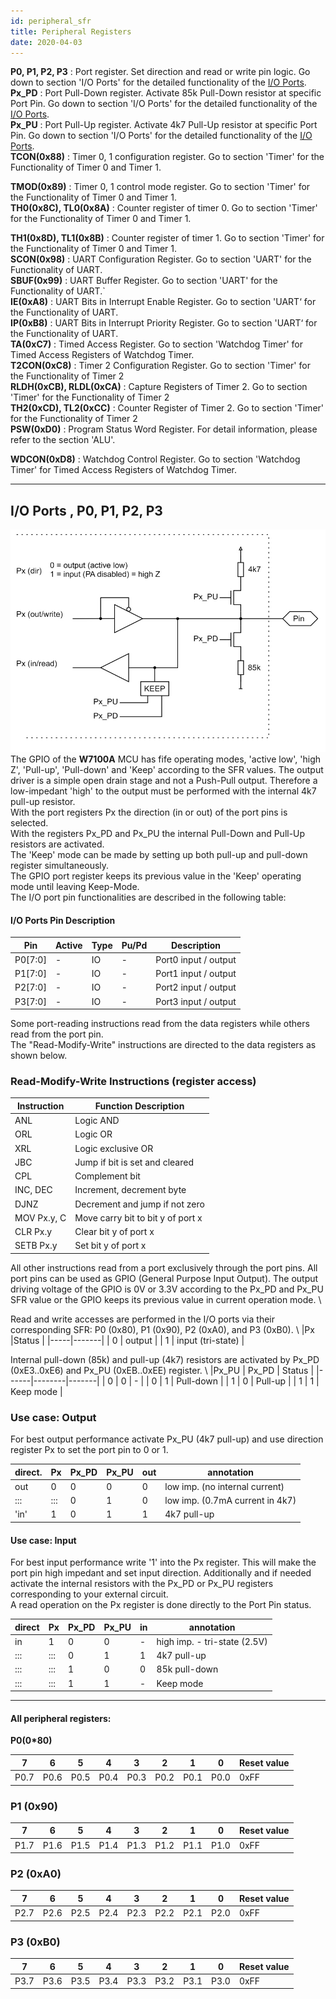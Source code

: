 ```yaml
---
id: peripheral_sfr
title: Peripheral Registers
date: 2020-04-03
---
```


**P0, P1, P2, P3** : Port register. Set direction and read or write pin
logic. Go down to section 'I/O Ports' for the detailed functionality of
the [I/O Ports](Peripheral_SFR.md#io_ports).  
**Px\_PD** : Port Pull-Down register. Activate 85k Pull-Down resistor at
specific Port Pin. Go down to section 'I/O Ports' for the detailed
functionality of the [I/O Ports](/products/w7100a/io_ports).  
**Px\_PU** : Port Pull-Up register. Activate 4k7 Pull-Up resistor at
specific Port Pin. Go down to section 'I/O Ports' for the detailed
functionality of the [I/O Ports](/products/w7100a/io_ports).  
**TCON(0x88)** : Timer 0, 1 configuration register. Go to section
'Timer' for the Functionality of Timer 0 and Timer 1.  

**TMOD(0x89)** : Timer 0, 1 control mode register. Go to section 'Timer'
for the Functionality of Timer 0 and Timer 1.  
**TH0(0x8C), TL0(0x8A)** : Counter register of timer 0. Go to section
'Timer' for the Functionality of Timer 0 and Timer 1.  

**TH1(0x8D), TL1(0x8B)** : Counter register of timer 1. Go to section
'Timer' for the Functionality of Timer 0 and Timer 1.  
**SCON(0x98)** : UART Configuration Register. Go to section 'UART' for
the Functionality of UART.  
**SBUF(0x99)** : UART Buffer Register. Go to section 'UART' for the
Functionality of UART.\`  
**IE(0xA8)** : UART Bits in Interrupt Enable Register. Go to section
'UART‘ for the Functionality of UART.  
**IP(0xB8)** : UART Bits in Interrupt Priority Register. Go to section
'UART‘ for the Functionality of UART.  
**TA(0xC7)** : Timed Access Register. Go to section 'Watchdog Timer' for
Timed Access Registers of Watchdog Timer.  
**T2CON(0xC8)** : Timer 2 Configuration Register. Go to section 'Timer'
for the Functionality of Timer 2  
**RLDH(0xCB), RLDL(0xCA)** : Capture Registers of Timer 2. Go to section
'Timer' for the Functionality of Timer 2  
**TH2(0xCD), TL2(0xCC)** : Counter Register of Timer 2. Go to section
'Timer' for the Functionality of Timer 2  
**PSW(0xD0)** : Program Status Word Register. For detail information,
please refer to the section 'ALU'.

**WDCON(0xD8)** : Watchdog Control Register. Go to section 'Watchdog
Timer' for Timed Access Registers of Watchdog Timer.  

-----
## I/O Ports , P0, P1, P2, P3

![io\_ports](/img/products/w7100a/w7100a_port-pin_003.jpg)
The GPIO of the **W7100A** MCU has fife operating modes, 'active low',
'high Z', 'Pull-up', 'Pull-down' and 'Keep' according to the SFR values.
The output driver is a simple open drain stage and not a Push-Pull
output. Therefore a low-impedant 'high' to the output must be performed
with the internal 4k7 pull-up resistor.  
With the port registers Px the direction (in or out) of the port pins is
selected.  
With the registers Px\_PD and Px\_PU the internal Pull-Down and Pull-Up
resistors are activated.  
The 'Keep' mode can be made by setting up both pull-up and pull-down
register simultaneously.  
The GPIO port register keeps its previous value in the 'Keep' operating
mode until leaving Keep-Mode.  
The I/O port pin functionalities are described in the following table:  

#### I/O Ports Pin Description

| Pin       | Active | Type | Pu/Pd | Description          |
| --------- | ------ | ---- | ----- | -------------------- |
| P0\[7:0\] | \-     | IO   | \-    | Port0 input / output |
| P1\[7:0\] | \-     | IO   | \-    | Port1 input / output |
| P2\[7:0\] | \-     | IO   | \-    | Port2 input / output |
| P3\[7:0\] | \-     | IO   | \-    | Port3 input / output |

Some port-reading instructions read from the data registers while others
read from the port pin.  
The "Read-Modify-Write" instructions are directed to the data registers
as shown below.
### Read-Modify-Write Instructions (register access)

|Instruction  |Function Description |
|------------|--------------------|
| ANL  | Logic AND |
| ORL  | Logic OR |
| XRL  | Logic exclusive OR |
| JBC  | Jump if bit is set and cleared |
| CPL  | Complement bit 
| INC, DEC  | Increment, decrement byte |
|DJNZ  | Decrement and jump if not zero |
| MOV Px.y, C  | Move carry bit to bit y of port x |
| CLR Px.y  | Clear bit y of port x |
| SETB Px.y  | Set bit y of port x|

All other instructions read from a port exclusively through the port pins. All port pins can be used as GPIO  (General Purpose Input Output). The output driving voltage of the GPIO is 0V or 3.3V according to the Px_PD and Px_PU SFR value or the GPIO keeps its previous value in current operation mode. \\

Read and write accesses are performed in the I/O ports via their corresponding SFR: P0 (0x80), P1 (0x90), P2 (0xA0), and P3 (0xB0). \\
|Px  |Status  |
|-----|-------|
|  0  | output  |
|  1  | input (tri-state)  |

Internal pull-down (85k) and pull-up (4k7) resistors are activated by Px_PD (0xE3..0xE6) and Px_PU (0xEB..0xEE) register. \\
|Px_PU  | Px_PD  | Status  |
|------|--------|-------|
|  0  |  0  | -  |
|  0  |  1  | Pull-down  |
|  1  |  0  | Pull-up  |
|  1  |  1  | Keep mode  |

### Use case: Output
For best output performance activate Px_PU (4k7 pull-up) and use direction register Px to set the port pin to 0 or 1. 

|direct. | Px  | Px_PD  | Px_PU  |  out  | annotation  |
|--------|-----|--------|--------|-------|-------------|
|  out   |  0    |  0    |  0  |  0  | low imp. (no internal current)   |
|  :::   |  :::  |  0    |  1  |  0  | low imp. (0.7mA current in 4k7)  |
|  'in'  |  1    |  0    |  1  |  1  | 4k7 pull-up  |

#### Use case: Input

For best input performance write '1' into the Px register. This will
make the port pin high impedant and set input direction. Additionally
and if needed activate the internal resistors with the Px\_PD or Px\_PU
registers corresponding to your external circuit.  
A read operation on the Px register is done directly to the Port Pin
status.  

| direct   |Px     |Px\_PD   | Px\_PU   | in   |annotation|                              
| -------- | ----- | ------- | ---------| -- | ---------------------------- |
| in  | 1   | 0 | 0 | \- | high imp. - tri-state (2.5V) |
| ::: | ::: | 0 | 1 | 1  | 4k7 pull-up                  |
| ::: | ::: | 1 | 0 | 0  | 85k pull-down                |
| ::: | ::: | 1 | 1 | \- | Keep mode                    |

-----

#### All peripheral registers:
**P0(0*80)**

|7|6|5|4|3|2|1|0|Reset value|
|--|--|--|-|-|-|-|-|-|
|P0.7|P0.6|P0.5|P0.4|P0.3|P0.2|P0.1|P0.0|0xFF|

### P1 (0x90)

| 7    | 6    | 5    | 4    | 3    | 2    | 1    | 0    | Reset value |
| ---- | ---- | ---- | ---- | ---- | ---- | ---- | ---- | ----------- |
| P1.7 | P1.6 | P1.5 | P1.4 | P1.3 | P1.2 | P1.1 | P1.0 | 0xFF        |

### P2 (0xA0)

| 7    | 6    | 5    | 4    | 3    | 2    | 1    | 0    | Reset value |
| ---- | ---- | ---- | ---- | ---- | ---- | ---- | ---- | ----------- |
| P2.7 | P2.6 | P2.5 | P2.4 | P2.3 | P2.2 | P2.1 | P2.0 | 0xFF        |

### P3 (0xB0)

| 7    | 6    | 5    | 4    | 3    | 2    | 1    | 0    | Reset value |
| ---- | ---- | ---- | ---- | ---- | ---- | ---- | ---- | ----------- |
| P3.7 | P3.6 | P3.5 | P3.4 | P3.3 | P3.2 | P3.1 | P3.0 | 0xFF        |

